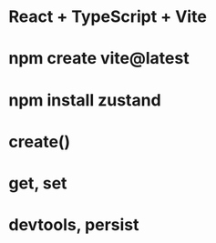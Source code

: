 # React + TypeScript + Vite

# npm create vite@latest

# npm install zustand

# create()

# get, set

# devtools, persist
